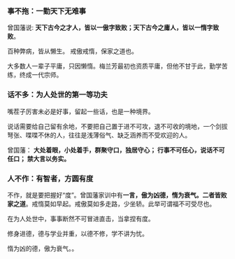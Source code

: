 ### 事不拖：一勤天下无难事
曾国藩说:
**天下古今之才人，皆以一傲字致败；天下古今之庸人，皆以一惰字致败**。

百种弊病，皆从懒生。
戒傲戒惰，保家之道也。

大多数人一辈子平庸，只因懒惰。梅兰芳最初也资质平庸，但他不甘于此，勤学苦练，终成一代宗师。

### 话不多：为人处世的第一等功夫
嘴茬子厉害未必是好事，留起一些话，也是一种境界。

说话需要给自己留有余地，不要把自己置于进不可攻，退不可收的境地，一个剑拔弩张、喋喋不休的人，往往是浅薄俗气、缺乏涵养而不受欢迎的人。

曾国藩：
**大处着眼，小处着手，群聚守口，独居守心；
行事不可任心，说话不可任口；
禁大言以务实。**

### 人不作：有智者，方圆有度
不作，就是要把握好“度”。曾国藩家训中有**一言，傲为凶德，惰为衰气。二者皆败家之道**。戒惰莫如早起。戒傲莫如多走路，少坐轿。此举可谓福不可受尽也。

在为人处世中，事事断然不可冒进直击，当拿捏有度。

修身进德，德与学业并重，以德不修，学不讲为忧。

惰为凶的德，傲为衰气。。


